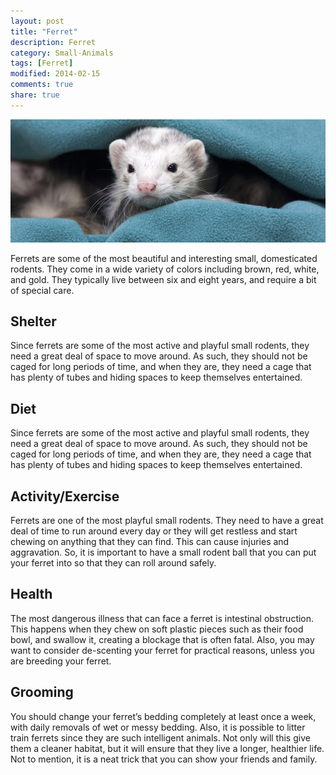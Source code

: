 ```yaml
---
layout: post
title: "Ferret"
description: Ferret
category: Small-Animals
tags: [Ferret]
modified: 2014-02-15
comments: true
share: true
---
```


<img src="/images/ferret-1.jpg" class="img-post">

Ferrets are some of the most beautiful and interesting small, domesticated rodents. They come in a wide variety of colors including brown, red, white, and gold. They typically live between six and eight years, and require a bit of special care.

## Shelter

Since ferrets are some of the most active and playful small rodents, they need a great deal of space to move around. As such, they should not be caged for long periods of time, and when they are, they need a cage that has plenty of tubes and hiding spaces to keep themselves entertained.

## Diet

Since ferrets are some of the most active and playful small rodents, they need a great deal of space to move around. As such, they should not be caged for long periods of time, and when they are, they need a cage that has plenty of tubes and hiding spaces to keep themselves entertained.

## Activity/Exercise

Ferrets are one of the most playful small rodents. They need to have a great deal of time to run around every day or they will get restless and start chewing on anything that they can find. This can cause injuries and aggravation. So, it is important to have a small rodent ball that you can put your ferret into so that they can roll around safely.

## Health

The most dangerous illness that can face a ferret is intestinal obstruction. This happens when they chew on soft plastic pieces such as their food bowl, and swallow it, creating a blockage that is often fatal. Also, you may want to consider de-scenting your ferret for practical reasons, unless you are breeding your ferret.

## Grooming

You should change your ferret’s bedding completely at least once a week, with daily removals of wet or messy bedding. Also, it is possible to litter train ferrets since they are such intelligent animals. Not only will this give them a cleaner habitat, but it will ensure that they live a longer, healthier life. Not to mention, it is a neat trick that you can show your friends and family.

